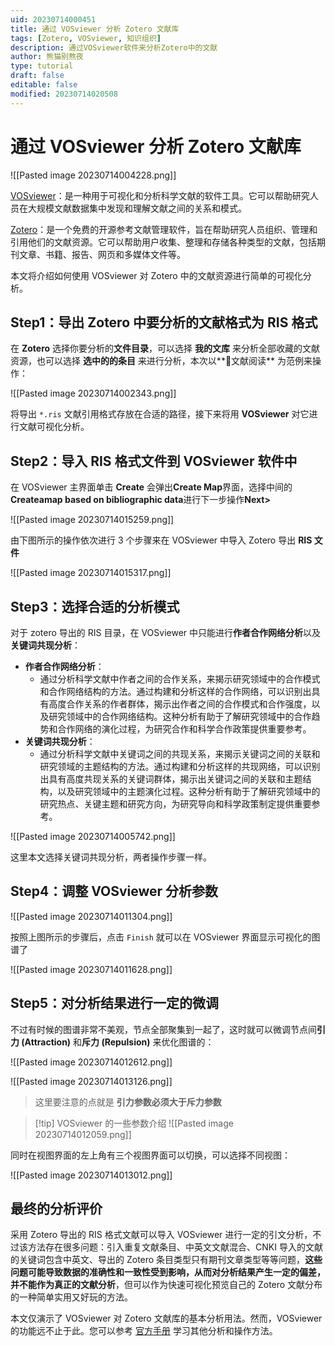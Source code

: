 ```yaml
---
uid: 20230714000451
title: 通过 VOSviewer 分析 Zotero 文献库
tags: [Zotero, VOSviewer, 知识组织]
description: 通过VOSviewer软件来分析Zotero中的文献
author: 熊猫别熬夜
type: tutorial
draft: false
editable: false
modified: 20230714020508
---
```


# 通过 VOSviewer 分析 Zotero 文献库

![[Pasted image 20230714004228.png]]

[VOSviewer](https://www.vosviewer.com/)：是一种用于可视化和分析科学文献的软件工具。它可以帮助研究人员在大规模文献数据集中发现和理解文献之间的关系和模式。

[Zotero](https://www.zotero.org/)：是一个免费的开源参考文献管理软件，旨在帮助研究人员组织、管理和引用他们的文献资源。它可以帮助用户收集、整理和存储各种类型的文献，包括期刊文章、书籍、报告、网页和多媒体文件等。

本文将介绍如何使用 VOSviewer 对 Zotero 中的文献资源进行简单的可视化分析。

## Step1：导出 Zotero 中要分析的文献格式为 RIS 格式

在 **Zotero** 选择你要分析的**文件目录**，可以选择 **我的文库** 来分析全部收藏的文献资源，也可以选择 **选中的的条目** 来进行分析，本次以**🧿文献阅读** 为范例来操作：

![[Pasted image 20230714002343.png]]

将导出 `*.ris` 文献引用格式存放在合适的路径，接下来将用 **VOSviewer** 对它进行文献可视化分析。

## Step2：导入 RIS 格式文件到 VOSviewer 软件中

在 VOSviewer 主界面单击 **Create** 会弹出**Create Map**界面，选择中间的 **Createamap based on bibliographic data**进行下一步操作**Next>**

![[Pasted image 20230714015259.png]]

由下图所示的操作依次进行 3 个步骤来在 VOSviewer 中导入 Zotero 导出 **RIS 文件**

![[Pasted image 20230714015317.png]]

## Step3：选择合适的分析模式

对于 zotero 导出的 RIS 目录，在 VOSviewer 中只能进行**作者合作网络分析**以及**关键词共现分析**：

- **作者合作网络分析**：
	- 通过分析科学文献中作者之间的合作关系，来揭示研究领域中的合作模式和合作网络结构的方法。通过构建和分析这样的合作网络，可以识别出具有高度合作关系的作者群体，揭示出作者之间的合作模式和合作强度，以及研究领域中的合作网络结构。这种分析有助于了解研究领域中的合作趋势和合作网络的演化过程，为研究合作和科学合作政策提供重要参考。
- **关键词共现分析**：
	- 通过分析科学文献中关键词之间的共现关系，来揭示关键词之间的关联和研究领域的主题结构的方法。通过构建和分析这样的共现网络，可以识别出具有高度共现关系的关键词群体，揭示出关键词之间的关联和主题结构，以及研究领域中的主题演化过程。这种分析有助于了解研究领域中的研究热点、关键主题和研究方向，为研究导向和科学政策制定提供重要参考。

![[Pasted image 20230714005742.png]]

这里本文选择关键词共现分析，两者操作步骤一样。

## Step4：调整 VOSviewer 分析参数

![[Pasted image 20230714011304.png]]

按照上图所示的步骤后，点击 `Finish` 就可以在 VOSviewer 界面显示可视化的图谱了

![[Pasted image 20230714011628.png]]

## Step5：对分析结果进行一定的微调

不过有时候的图谱非常不美观，节点全部聚集到一起了，这时就可以微调节点间**引力 (Attraction)** 和**斥力 (Repulsion)** 来优化图谱的：

![[Pasted image 20230714012612.png]]

![[Pasted image 20230714013126.png]]

> 这里要注意的点就是 **引力参数必须大于斥力参数**

> [!tip] VOSviewer 的一些参数介绍
> ![[Pasted image 20230714012059.png]]

同时在视图界面的左上角有三个视图界面可以切换，可以选择不同视图：

![[Pasted image 20230714013012.png]]

## 最终的分析评价

采用 Zotero 导出的 RIS 格式文献可以导入 VOSviewer 进行一定的引文分析，不过该方法存在很多问题：引入重复文献条目、中英文文献混合、CNKI 导入的文献的关键词包含中英文、导出的 Zotero 条目类型只有期刊文章类型等等问题，**这些问题可能导致数据的准确性和一致性受到影响，从而对分析结果产生一定的偏差，并不能作为真正的文献分析**，但可以作为快速可视化预览自己的 Zotero 文献分布的一种简单实用又好玩的方法。

本文仅演示了 VOSviewer 对 Zotero 文献库的基本分析用法。然而，VOSviewer 的功能远不止于此。您可以参考 [官方手册](https://www.vosviewer.com/documentation/Manual_VOSviewer_1.6.19.pdf) 学习其他分析和操作方法。
